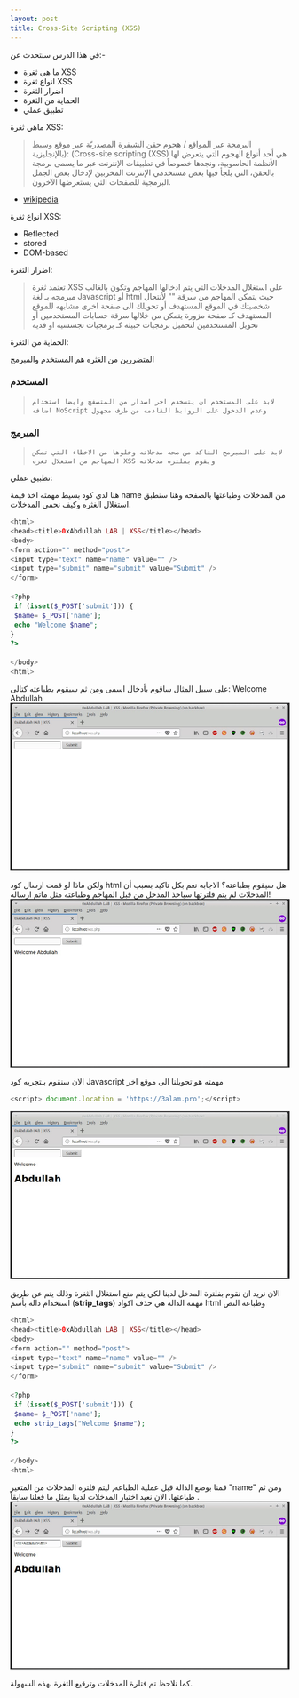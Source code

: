 ```yaml
---
layout: post
title: Cross-Site Scripting (XSS)
---
```


في هذا الدرس سنتحدث عن:-
- ما هي ثغرة XSS
- انواع ثغرة XSS
- اضرار الثغرة
 - الحماية من الثغرة
 - تطبيق عملي
 
 ماهي ثغرة XSS:
 
 > البرمجة عبر المواقع / هجوم حقن الشيفرة المصدريّة عبر موقع وسيط (بالإنجليزية: (Cross-site scripting (XSS) هي أحد أنواع الهجوم التي يتعرض لها الأنظمة الحاسوبية، ونجدها خصوصاً في تطبيقات الإنترنت عبر ما يسمى برمجة بالحقن، التي يلجأ فيها بعض مستخدمي الإنترنت المخربين لإدخال بعض الجمل البرمجية للصفحات التي يستعرضها الآخرون.
 
- [wikipedia](https://ar.wikipedia.org/wiki/%D8%A8%D8%B1%D9%85%D8%AC%D8%A9_%D8%B9%D8%A8%D8%B1_%D9%85%D9%88%D8%A7%D9%82%D8%B9)

انواع ثغرة XSS:
- Reflected
- stored
- DOM-based

اضرار الثغرة:
> تعتمد ثغرة XSS على استغلال المدخلات التي يتم ادخالها المهاجم وتكون بالغالب مبرمجه بـ لغة Javascript أو html حيث يتمكن المهاجم من سرقة "" لأنتحال شخصيتك في الموقع المستهدف أو تحويلك الى صفحة اخرى مشابهه للموقع المستهدف كـ صفحة مزورة يتمكن من خلالها سرقة حسابات المستخدمين أو تحويل المستخدمين لتحميل برمجيات خبيثه كـ برمجيات تجسسيه او فدية

الحماية من الثغرة:

المتضررين من الغثره هم المستخدم والمبرمج

### المستخدم
>     لابد على المستخدم ان يتسخدم اخر اصدار من المتصفح وايضا استخدام اضافه NoScript وعدم الدخول على الروابط القادمه من طرف مجهول
### المبرمج
>     لابد على المبرمج التاكد من صحه مدخلاته وخلوها من الاخطاء التي تمكن المهاجم من استغلال ثغره XSS ويقوم بفلتره مدخلاته

تطبيق عملي:

هنا لدي كود بسيط مهمته اخذ قيمة name من المدخلات وطباعتها بالصفحه وهنا سنطبق استغلال الغثره وكيف نحمي المدخلات.

```php
<html>
<head><title>0xAbdullah LAB | XSS</title></head>
<body>
<form action="" method="post">
<input type="text" name="name" value="" />
<input type="submit" name="submit" value="Submit" />
</form>

<?php
 if (isset($_POST['submit'])) {
 $name= $_POST['name'];
 echo "Welcome $name";
}
?>

</body>
<html>
```

على سبيل المثال ساقوم بأدخال اسمي ومن ثم سيقوم بطباعته كتالي: Welcome Abdullah
![enter image description here](https://raw.githubusercontent.com/0xAbdullah/0xAbdullah.github.io/master/MyFiles/XSS/1.gif)

ولكن ماذا لو قمت ارسال كود html هل سيقوم بطباعته؟ الاجابه نعم بكل تاكيد بسبب أن المدخلات لم يتم فلترتها سياخذ المدخل من قبل المهاجم وطباعته مثل ماتم ارساله!
![enter image description here](https://raw.githubusercontent.com/0xAbdullah/0xAbdullah.github.io/master/MyFiles/XSS/2.gif)

الان سنقوم بـتجربه كود Javascript مهمته هو تحويلنا الى موقع اخر
```javascript
<script> document.location = 'https://3alam.pro';</script>
```
![enter image description here](https://raw.githubusercontent.com/0xAbdullah/0xAbdullah.github.io/master/MyFiles/XSS/3.gif)

الان نريد ان نقوم بفلترة المدخل لدينا لكي يتم منع استغلال الثغرة وذلك يتم عن طريق استخدام داله بأسم (**strip_tags**) مهمة الدالة هي حذف اكواد html وطباعه النص

```php
<html>
<head><title>0xAbdullah LAB | XSS</title></head>
<body>
<form action="" method="post">
<input type="text" name="name" value="" />
<input type="submit" name="submit" value="Submit" />
</form>

<?php
 if (isset($_POST['submit'])) {
 $name= $_POST['name'];
 echo strip_tags("Welcome $name");
}
?>

</body>
<html>
```

قمنا بوضع الدالة قبل عملية الطباعه, ليتم فلترة المدخلات من المتغير "name" ومن ثم طباعتها. الان نعيد اختبار المدخلات لدينا بمثل ما فعلنا سابقاً .
![enter image description here](https://raw.githubusercontent.com/0xAbdullah/0xAbdullah.github.io/master/MyFiles/XSS/4.gif)

كما نلاحظ تم فتلرة المدخلات وترقيع الثغرة بهذه السهولة.
